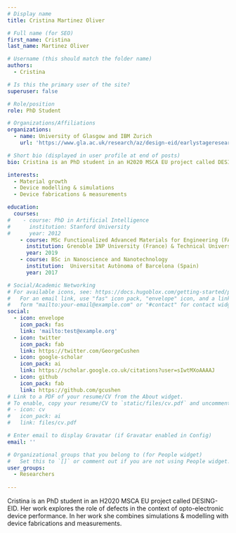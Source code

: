 ```yaml
---
# Display name
title: Cristina Martinez Oliver

# Full name (for SEO)
first_name: Cristina 
last_name: Martinez Oliver

# Username (this should match the folder name)
authors:
  - Cristina

# Is this the primary user of the site?
superuser: false

# Role/position
role: PhD Student

# Organizations/Affiliations
organizations:
  - name: University of Glasgow and IBM Zurich 
    url: 'https://www.gla.ac.uk/research/az/design-eid/earlystageresearchersesr/esr2-cristinamartinezoliver/'

# Short bio (displayed in user profile at end of posts)
bio: Cristina is an PhD student in an H2020 MSCA EU project called DESING-EID. Her work explores the role of defects in the context of opto-electronic device performance. In her work she combines simulations & modelling with device fabrications and measurements.

interests:
  - Material growth
  - Device modelling & simulations
  - Device fabrications & measurements

education:
  courses:
#    - course: PhD in Artificial Intelligence
#      institution: Stanford University
#      year: 2012
    - course: MSc Functionalized Advanced Materials for Engineering (FAME), an Erasmus Mundus program
      institution: Grenoble INP University (France) & Technical University of Darmstadt (Germany)
      year: 2019
    - course: BSc in Nanoscience and Nanotechnology
      institution:  Universitat Autònoma of Barcelona (Spain)
      year: 2017

# Social/Academic Networking
# For available icons, see: https://docs.hugoblox.com/getting-started/page-builder/#icons
#   For an email link, use "fas" icon pack, "envelope" icon, and a link in the
#   form "mailto:your-email@example.com" or "#contact" for contact widget.
social:
  - icon: envelope
    icon_pack: fas
    link: 'mailto:test@example.org'
  - icon: twitter
    icon_pack: fab
    link: https://twitter.com/GeorgeCushen
  - icon: google-scholar
    icon_pack: ai
    link: https://scholar.google.co.uk/citations?user=sIwtMXoAAAAJ
  - icon: github
    icon_pack: fab
    link: https://github.com/gcushen
# Link to a PDF of your resume/CV from the About widget.
# To enable, copy your resume/CV to `static/files/cv.pdf` and uncomment the lines below.
# - icon: cv
#   icon_pack: ai
#   link: files/cv.pdf

# Enter email to display Gravatar (if Gravatar enabled in Config)
email: ''

# Organizational groups that you belong to (for People widget)
#   Set this to `[]` or comment out if you are not using People widget.
user_groups:
  - Researchers
  
---
```

Cristina is an PhD student in an H2020 MSCA EU project called DESING-EID. Her work explores the role of defects in the context of opto-electronic device performance. In her work she combines simulations & modelling with device fabrications and measurements.
